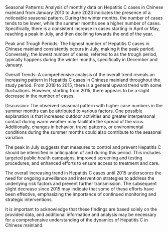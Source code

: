 Seasonal Patterns: Analysis of monthly data on Hepatitis C cases in Chinese mainland from January 2010 to June 2023 indicates the presence of a noticeable seasonal pattern. During the winter months, the number of cases tends to be lower, while the summer months see a higher number of cases. Specifically, there is a consistent increase in cases starting in April or May, reaching a peak in July, and then declining towards the end of the year.

Peak and Trough Periods: The highest number of Hepatitis C cases in Chinese mainland consistently occurs in July, making it the peak period. Conversely, the lowest number of cases, referred to as the trough period, typically happens during the winter months, specifically in December and January.

Overall Trends: A comprehensive analysis of the overall trend reveals an increasing pattern in Hepatitis C cases in Chinese mainland throughout the study period. From 2010 to 2015, there is a general upward trend with some fluctuations. However, starting from 2015, there appears to be a slight decrease in the number of cases.

Discussion: The observed seasonal pattern with higher case numbers in the summer months can be attributed to various factors. One possible explanation is that increased outdoor activities and greater interpersonal contact during warm weather may facilitate the spread of the virus. Additionally, changes in behavior, travel patterns, or environmental conditions during the summer months could also contribute to the seasonal variation.

The peak in July suggests that measures to control and prevent Hepatitis C should be intensified in anticipation of and during this period. This includes targeted public health campaigns, improved screening and testing procedures, and enhanced efforts to ensure access to treatment and care.

The overall increasing trend in Hepatitis C cases until 2015 underscores the need for ongoing surveillance and intervention strategies to address the underlying risk factors and prevent further transmission. The subsequent slight decrease since 2015 may indicate that some of these efforts have been effective, emphasizing the importance of continued monitoring and strategic interventions.

It is important to acknowledge that these findings are based solely on the provided data, and additional information and analysis may be necessary for a comprehensive understanding of the dynamics of Hepatitis C in Chinese mainland.
